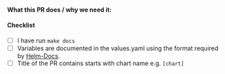 <!--
Thank you for contributing to appuio/charts. Before you submit this PR we'd like to
make sure you are aware of our technical requirements and best practices:

* https://github.com/helm/charts/blob/master/CONTRIBUTING.md#technical-requirements
* https://github.com/helm/helm/tree/master/docs/chart_best_practices

-->

#### What this PR does / why we need it:

#### Checklist
<!-- Place an '[x]' (no spaces) in all applicable fields. Please remove unrelated fields. -->
- [ ] I have run `make docs`
- [ ] Variables are documented in the values.yaml using the format required by [Helm-Docs](https://github.com/norwoodj/helm-docs#valuesyaml-metadata).
- [ ] Title of the PR contains starts with chart name e.g. `[chart]`
